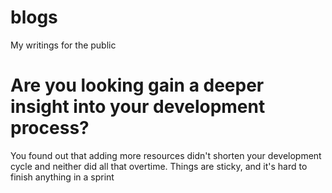 # blogs
My writings for the public



# Are you looking gain a deeper insight into your development process?
You found out that adding more resources didn't shorten your development cycle and neither did all that overtime. Things are sticky, and it's hard to finish anything in a sprint 

